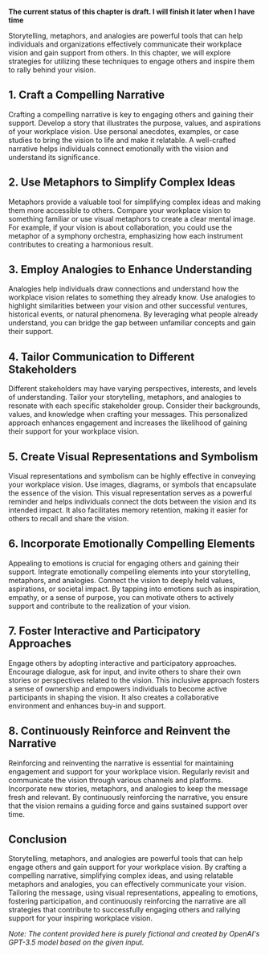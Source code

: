 **The current status of this chapter is draft. I will finish it later when I have time**

Storytelling, metaphors, and analogies are powerful tools that can help individuals and organizations effectively communicate their workplace vision and gain support from others. In this chapter, we will explore strategies for utilizing these techniques to engage others and inspire them to rally behind your vision.

**1. Craft a Compelling Narrative**
-----------------------------------

Crafting a compelling narrative is key to engaging others and gaining their support. Develop a story that illustrates the purpose, values, and aspirations of your workplace vision. Use personal anecdotes, examples, or case studies to bring the vision to life and make it relatable. A well-crafted narrative helps individuals connect emotionally with the vision and understand its significance.

**2. Use Metaphors to Simplify Complex Ideas**
----------------------------------------------

Metaphors provide a valuable tool for simplifying complex ideas and making them more accessible to others. Compare your workplace vision to something familiar or use visual metaphors to create a clear mental image. For example, if your vision is about collaboration, you could use the metaphor of a symphony orchestra, emphasizing how each instrument contributes to creating a harmonious result.

**3. Employ Analogies to Enhance Understanding**
------------------------------------------------

Analogies help individuals draw connections and understand how the workplace vision relates to something they already know. Use analogies to highlight similarities between your vision and other successful ventures, historical events, or natural phenomena. By leveraging what people already understand, you can bridge the gap between unfamiliar concepts and gain their support.

**4. Tailor Communication to Different Stakeholders**
-----------------------------------------------------

Different stakeholders may have varying perspectives, interests, and levels of understanding. Tailor your storytelling, metaphors, and analogies to resonate with each specific stakeholder group. Consider their backgrounds, values, and knowledge when crafting your messages. This personalized approach enhances engagement and increases the likelihood of gaining their support for your workplace vision.

**5. Create Visual Representations and Symbolism**
--------------------------------------------------

Visual representations and symbolism can be highly effective in conveying your workplace vision. Use images, diagrams, or symbols that encapsulate the essence of the vision. This visual representation serves as a powerful reminder and helps individuals connect the dots between the vision and its intended impact. It also facilitates memory retention, making it easier for others to recall and share the vision.

**6. Incorporate Emotionally Compelling Elements**
--------------------------------------------------

Appealing to emotions is crucial for engaging others and gaining their support. Integrate emotionally compelling elements into your storytelling, metaphors, and analogies. Connect the vision to deeply held values, aspirations, or societal impact. By tapping into emotions such as inspiration, empathy, or a sense of purpose, you can motivate others to actively support and contribute to the realization of your vision.

**7. Foster Interactive and Participatory Approaches**
------------------------------------------------------

Engage others by adopting interactive and participatory approaches. Encourage dialogue, ask for input, and invite others to share their own stories or perspectives related to the vision. This inclusive approach fosters a sense of ownership and empowers individuals to become active participants in shaping the vision. It also creates a collaborative environment and enhances buy-in and support.

**8. Continuously Reinforce and Reinvent the Narrative**
--------------------------------------------------------

Reinforcing and reinventing the narrative is essential for maintaining engagement and support for your workplace vision. Regularly revisit and communicate the vision through various channels and platforms. Incorporate new stories, metaphors, and analogies to keep the message fresh and relevant. By continuously reinforcing the narrative, you ensure that the vision remains a guiding force and gains sustained support over time.

**Conclusion**
--------------

Storytelling, metaphors, and analogies are powerful tools that can help engage others and gain support for your workplace vision. By crafting a compelling narrative, simplifying complex ideas, and using relatable metaphors and analogies, you can effectively communicate your vision. Tailoring the message, using visual representations, appealing to emotions, fostering participation, and continuously reinforcing the narrative are all strategies that contribute to successfully engaging others and rallying support for your inspiring workplace vision.

*Note: The content provided here is purely fictional and created by OpenAI's GPT-3.5 model based on the given input.*

